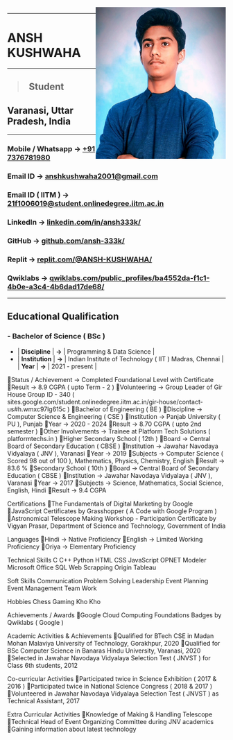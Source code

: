 <img src = "Pic.jpg" alt = "Profile Pic" height = "350" width = "300" align = "right">

---
# ANSH KUSHWAHA
---
> ## &nbsp; Student

## Varanasi, Uttar Pradesh, India
---
### Mobile / Whatsapp -> [ +91 7376781980 ]( https://wa.me/+917376781980/ )
### Email ID -> [ anshkushwaha2001@gmail.com ]( https://mailto:anshkushwaha2001@gmail.com )
### Email ID ( IITM ) -> [ 21f1006019@student.onlinedegree.iitm.ac.in ]( https://mailto:21f1006019@student.onlinedegree.iitm.ac.in )
### LinkedIn -> [ linkedin.com/in/ansh333k/ ]( https://www.linkedin.com/in/ansh333k/ )
### GitHub -> [ github.com/ansh-333k/ ]( https://www.github.com/ansh-333k/ )
### Replit -> [ replit.com/@ANSH-KUSHWAHA/ ]( https://www.replit.com/@ANSH-KUSHWAHA/ )
### Qwiklabs -> [ qwiklabs.com/public_profiles/ba4552da-f1c1-4b0e-a3c4-4b6dad17de68/ ]( https://www.qwiklabs.com/public_profiles/ba4552da-f1c1-4b0e-a3c4-4b6dad17de68/ )
---
## Educational Qualification

### - Bachelor of Science ( BSc )

- | **Discipline** | **->** | Programming & Data Science |
- | **Institution** | **->** | Indian Institute of Technology ( IIT ) Madras, Chennai |
| **Year** | **->** | 2021 - present |

Status / Achievement -> 	Completed Foundational Level with Certificate
Result 		 -> 	8.9 CGPA ( upto Term - 2 )
Volunteering 	 -> 	Group Leader of Gir House Group ID - 340
( sites.google.com/student.onlinedegree.iitm.ac.in/gir-house/contact-us#h.wmxc97lg615c )
Bachelor of Engineering ( BE )
Discipline 		-> 	Computer Science & Engineering ( CSE )
Institution 		-> 	Panjab University ( PU ), Punjab
Year 			-> 	2020 - 2024
Result 		-> 	8.70 CGPA ( upto 2nd semester )
Other Involvements 	-> 	Trainee at Platform Tech Solutions ( platformtechs.in )
Higher Secondary School ( 12th )
Board 		-> 	Central Board of Secondary Education ( CBSE )
Institution 		-> 	Jawahar Navodaya Vidyalaya ( JNV ), Varanasi
Year 			-> 	2019
Subjects 		-> 	Computer Science ( Scored 98 out of 100 ), Mathematics, 						Physics, Chemistry, English
Result 		-> 	83.6 %
Secondary School ( 10th )
Board 		-> 	Central Board of Secondary Education ( CBSE )
Institution 		-> 	Jawahar Navodaya Vidyalaya ( JNV ), Varanasi
Year 			-> 	2017
Subjects 		-> 	Science, Mathematics, Social Science, English, Hindi
Result 		-> 	9.4 CGPA

Certifications
The Fundamentals of Digital Marketing by Google
JavaScript Certificates by Grasshopper ( A Code with Google Program )
Astronomical Telescope Making Workshop - Participation Certificate by Vigyan Prasar, Department of Science and Technology, Government of India

Languages
Hindi 	-> 	Native Proficiency
English 	-> 	Limited Working Proficiency
Oriya 	-> 	Elementary Proficiency

Technical Skills
C						C++						Python
HTML						CSS						JavaScript
OPNET Modeler				Microsoft Office				SQL
Web Scrapping				Origin						Tableau

Soft Skills
Communication				Problem Solving				Leadership
Event Planning				Event Management				Team Work

Hobbies
Chess						Gaming					Kho Kho

Achievements / Awards
Google Cloud Computing Foundations Badges by Qwiklabs ( Google )

Academic Activities & Achievements
Qualified for BTech CSE in Madan Mohan Malaviya University of Technology, Gorakhpur, 2020
Qualified for BSc Computer Science in Banaras Hindu University, Varanasi, 2020
Selected in Jawahar Navodaya Vidyalaya Selection Test ( JNVST ) for Class 6th students, 2012

Co-curricular Activities
Participated twice in Science Exhibition ( 2017 & 2016 )
Participated twice in National Science Congress ( 2018 & 2017 )
Volunteered in Jawahar Navodaya Vidyalaya Selection Test ( JNVST ) as Technical Assistant, 2017

Extra Curricular Activities
Knowledge of Making & Handling Telescope
Technical Head of Event Organizing Committee during JNV academics
Gaining information about latest technology
